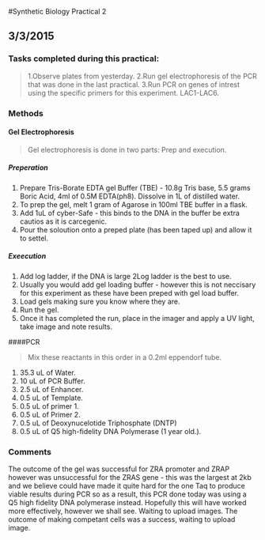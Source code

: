 #Synthetic Biology Practical 2 
## 3/3/2015 
### Tasks completed during this practical:
> 1.Observe plates from yesterday. 
> 2.Run gel electrophoresis of the PCR that was done in the last practical.
> 3.Run PCR on genes of intrest using the specific primers for this experiment. LAC1-LAC6.

### Methods
#### Gel Electrophoresis
> Gel electrophoresis is done in two parts: Prep and execution.

##### Preperation
 1. Prepare Tris-Borate EDTA gel Buffer (TBE) - 10.8g Tris base, 5.5 grams Boric Acid, 4ml of 0.5M EDTA(ph8). Dissolve in 1L of distilled water.
 2. To prep the gel, melt 1 gram of Agarose in 100ml TBE buffer in a flask.
 3. Add 1uL of cyber-Safe - this binds to the DNA in the buffer be extra cautios as it is carcegenic. 
 4. Pour the soloution onto a preped plate (has been taped up) and allow it to settel. 

##### Exeecution 
1. Add log ladder, if the DNA is large 2Log ladder is the best to use.
2. Usually you would add gel loading buffer - however this is not neccisary for this experiment as these have been preped with gel load buffer. 
3. Load gels making sure you know where they are.
4. Run the gel.
5. Once it has completed the run, place in the imager and apply a UV light, take image and note results.

####PCR
> Mix these reactants in  this order in a 0.2ml eppendorf tube.

1. 35.3 uL of Water.
2. 10 uL of PCR Buffer.
3. 2.5 uL of Enhancer.
4. 0.5 uL of Template.
5. 0.5 uL of primer 1.
6. 0.5 uL of Primer 2.
7. 0.5 uL of Deoxynucelotide Triphosphate (DNTP)
8. 0.5 uL of Q5 high-fidelity DNA Polymerase (1 year old.). 


### Comments 
The outcome of the gel was successful for ZRA promoter and ZRAP however was unsuccessful for the ZRAS gene - this was the largest at 2kb and we believe could have made it quite hard for the one Taq to produce viable results during PCR so as a result, this PCR done today was using a Q5 high fidelity DNA polymerase instead. Hopefully this will have worked more effectively, however we shall see. Waiting to upload images.
The outcome of making competant cells was a success, waiting to upload image.


